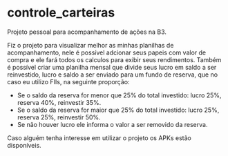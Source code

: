 # controle_carteiras

Projeto pessoal para acompanhamento de ações na B3.

Fiz o projeto para visualizar melhor as minhas planilhas de acompanhamento, nele é possível adcionar seus papeis com valor de compra e ele fará todos os calculos para exibir seus rendimentos.
Também é possível criar uma planilha mensal que divide seus lucro em saldo a ser reinvestido, lucro e saldo a ser enviado para um fundo de reserva, que no caso eu utilizo FIIs, na seguinte proporção: 
  - Se o saldo da reserva for menor que 25% do total investido: lucro 25%, reserva 40%, reinvestir 35%.
  - Se o saldo da reserva for maior que 25% do total investido: lucro 25%, reserva 25%, reinvestir 50%.
  - Se não houver lucro ele informa o valor a ser removido da reserva.
  
Caso alguém tenha interesse em utilizar o projeto os APKs estão disponíveis.
